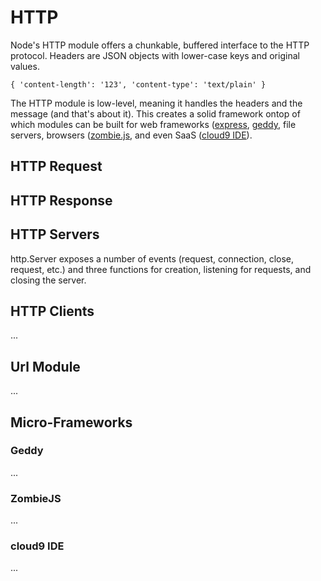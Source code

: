 
# HTTP

Node's HTTP module offers a chunkable, buffered interface to the HTTP protocol.  Headers are JSON objects with lower-case keys and original values.

    { 'content-length': '123', 'content-type': 'text/plain' }

The HTTP module is low-level, meaning it handles the headers and the message (and that's about it).  This creates a solid framework ontop of which modules can be built for web frameworks ([express](http://www.expressjs.com), [geddy](http://www.geddy.com), file servers, browsers ([zombie.js](http://www.google.com/?q=zombiejs), and even SaaS ([cloud9 IDE](http://www.cloud9ide.com)).

## HTTP Request

## HTTP Response

## HTTP Servers

http.Server exposes a number of events (request, connection, close, request, etc.) and three functions for creation, listening for requests, and closing the server.

## HTTP Clients

 ...

## Url Module

 ...

## Micro-Frameworks

### Geddy
...

### ZombieJS
...

### cloud9 IDE
...

